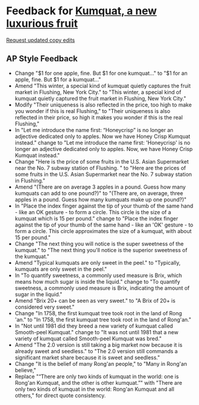 # Feedback for [Kumquat, a new luxurious fruit](https://yc4330.github.io/kumquat-rongan/)

[Request updated copy edits](https://github.com/jsoma/data-studio-projects-2024/issues/new/choose)

## AP Style Feedback

- Change "$1 for one apple, fine. But $1 for one kumquat…" to "$1 for an apple, fine. But $1 for a kumquat…"
- Amend "This winter, a special kind of kumquat quietly captures the fruit market in Flushing, New York City." to "This winter, a special kind of kumquat quietly captured the fruit market in Flushing, New York City."
- Modify "Their uniqueness is also reflected in the price, too high to make you wonder if this is real Flushing," to "Their uniqueness is also reflected in their price, so high it makes you wonder if this is the real Flushing,"
- In "Let me introduce the name first: “Honeycrisp” is no longer an adjective dedicated only to apples. Now we have Honey Crisp Kumquat instead." change to "Let me introduce the name first: 'Honeycrisp' is no longer an adjective dedicated only to apples. Now, we have Honey Crisp Kumquat instead."
- Change "Here is the price of some fruits in the U.S. Asian Supermarket near the No. 7 subway station of Flushing. " to "Here are the prices of some fruits in the U.S. Asian Supermarket near the No. 7 subway station in Flushing."
- Amend "(There are on average 3 apples in a pound. Guess how many kumquats can add to one pound?)" to "(There are, on average, three apples in a pound. Guess how many kumquats make up one pound?)"
- In "Place the index finger against the tip of your thumb of the same hand - like an OK gesture - to form a circle. This circle is the size of a kumquat which is 15 per pound." change to "Place the index finger against the tip of your thumb of the same hand - like an 'OK' gesture - to form a circle. This circle approximates the size of a kumquat, with about 15 per pound."
- Change "The next thing you will notice is the super sweetness of the kumquat." to "The next thing you'll notice is the superior sweetness of the kumquat."
- Amend "Typical kumquats are only sweet in the peel." to "Typically, kumquats are only sweet in the peel."
- In "To quantify sweetness, a commonly used measure is Brix, which means how much sugar is inside the liquid." change to "To quantify sweetness, a commonly used measure is Brix, indicating the amount of sugar in the liquid."
- Amend "Brix 20+ can be seen as very sweet." to "A Brix of 20+ is considered very sweet."
- Change "In 1758, the first kumquat tree took root in the land of Rong 'an." to "In 1758, the first kumquat tree took root in the land of Rong'an."
- In "Not until 1981 did they breed a new variety of kumquat called Smooth-peel Kumquat." change to "It was not until 1981 that a new variety of kumquat called Smooth-peel Kumquat was bred."
- Amend "The 2.0 version is still taking a big market now because it is already sweet and seedless." to "The 2.0 version still commands a significant market share because it is sweet and seedless."
- Change "It is the belief of many Rong'an people," to "Many in Rong'an believe,"
- Replace "“There are only two kinds of kumquat in the world: one is Rong'an Kumquat, and the other is other kumquat.”" with "There are only two kinds of kumquat in the world: Rong'an Kumquat and all others," for direct quote consistency.
